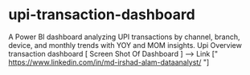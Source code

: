 # upi-transaction-dashboard
A Power BI dashboard analyzing UPI transactions by channel, branch, device, and monthly trends with YOY and MOM insights.
Upi Overview transaction dashboard
[ Screen Shot Of Dashboard ] --> Link [" https://www.linkedin.com/in/md-irshad-alam-dataanalyst/ "]
